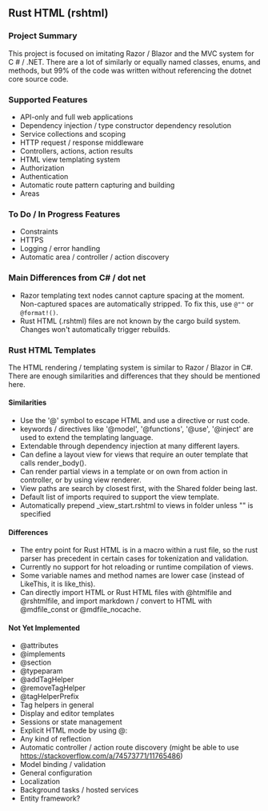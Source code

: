 Rust HTML (rshtml)
------------------

### Project Summary
This project is focused on imitating Razor / Blazor and the MVC system for C # / .NET. There are 
a lot of similarly or equally named classes, enums, and methods, but 99% of the code was written
without referencing the dotnet core source code.

### Supported Features
- API-only and full web applications
- Dependency injection / type constructor dependency resolution
- Service collections and scoping
- HTTP request / response middleware
- Controllers, actions, action results
- HTML view templating system
- Authorization
- Authentication
- Automatic route pattern capturing and building
- Areas


### To Do / In Progress Features
- Constraints
- HTTPS
- Logging / error handling
- Automatic area / controller / action discovery 


### Main Differences from C# / dot net
- Razor templating text nodes cannot capture spacing at the moment. Non-captured spaces are automatically stripped. To fix this, use <code>@""</code> or <code>@format!()</code>.
- Rust HTML (.rshtml) files are not known by the cargo build system. Changes won't automatically trigger rebuilds.


### Rust HTML Templates
The HTML rendering / templating system is similar to Razor / Blazor in C#. There are 
enough similarities and differences that they should be mentioned here.


#### Similarities
- Use the '@' symbol to escape HTML and use a directive or rust code.
- keywords / directives like '@model', '@functions', '@use', '@inject' are used to extend the templating language.
- Extendable through dependency injection at many different layers.
- Can define a layout view for views that require an outer template that calls render_body().
- Can render partial views in a template or on own from action in controller, or by using view renderer.
- View paths are search by closest first, with the Shared folder being last.
- Default list of imports required to support the view template.
- Automatically prepend _view_start.rshtml to views in folder unless "" is specified


#### Differences
- The entry point for Rust HTML is in a macro within a rust file, so the rust parser has precedent in certain cases for tokenization and validation.
- Currently no support for hot reloading or runtime compilation of views.
- Some variable names and method names are lower case (instead of LikeThis, it is like_this).
- Can directly import HTML or Rust HTML files with @htmlfile and @rshtmlfile, and import markdown / convert to HTML with @mdfile_const or @mdfile_nocache.


#### Not Yet Implemented
- @attributes
- @implements
- @section
- @typeparam
- @addTagHelper
- @removeTagHelper
- @tagHelperPrefix
- Tag helpers in general
- Display and editor templates
- Sessions or state management
- Explicit HTML mode by using @:
- Any kind of reflection
- Automatic controller / action route discovery (might be able to use https://stackoverflow.com/a/74573771/11765486)
- Model binding / validation
- General configuration
- Localization
- Background tasks / hosted services
- Entity framework?
